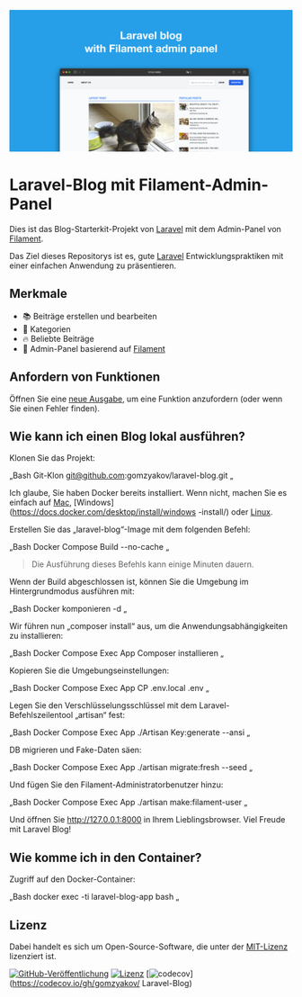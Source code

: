![Laravel-Blog mit Filament-Admin-Panel](./docs/social-preview-en.png)

# Laravel-Blog mit Filament-Admin-Panel

Dies ist das Blog-Starterkit-Projekt von [Laravel](https://laravel.com) mit dem Admin-Panel von [Filament](https://filamentphp.com).

Das Ziel dieses Repositorys ist es, gute [Laravel](https://laravel.com) Entwicklungspraktiken mit einer einfachen Anwendung zu präsentieren.

## Merkmale

- 📚 Beiträge erstellen und bearbeiten
- 🥑 Kategorien
- :fire: Beliebte Beiträge
- :hatched_chick: Admin-Panel basierend auf [Filament](https://filamentphp.com)

## Anfordern von Funktionen

Öffnen Sie eine [neue Ausgabe](https://github.com/gomzyakov/laravel-blog/issues/new), um eine Funktion anzufordern (oder wenn Sie einen Fehler finden).

## Wie kann ich einen Blog lokal ausführen?

Klonen Sie das Projekt:

„Bash
Git-Klon git@github.com:gomzyakov/laravel-blog.git
„

Ich glaube, Sie haben Docker bereits installiert. Wenn nicht, machen Sie es einfach auf [Mac](https://docs.docker.com/desktop/install/mac-install/), [Windows](https://docs.docker.com/desktop/install/windows -install/) oder [Linux](https://docs.docker.com/desktop/install/linux-install/).

Erstellen Sie das „laravel-blog“-Image mit dem folgenden Befehl:

„Bash
Docker Compose Build --no-cache
„

>Die Ausführung dieses Befehls kann einige Minuten dauern.

Wenn der Build abgeschlossen ist, können Sie die Umgebung im Hintergrundmodus ausführen mit:

„Bash
Docker komponieren -d
„

Wir führen nun „composer install“ aus, um die Anwendungsabhängigkeiten zu installieren:

„Bash
Docker Compose Exec App Composer installieren
„

Kopieren Sie die Umgebungseinstellungen:

„Bash
Docker Compose Exec App CP .env.local .env
„

Legen Sie den Verschlüsselungsschlüssel mit dem Laravel-Befehlszeilentool „artisan“ fest:

„Bash
Docker Compose Exec App ./Artisan Key:generate --ansi
„

DB migrieren und Fake-Daten säen:

„Bash
Docker Compose Exec App ./artisan migrate:fresh --seed
„

Und fügen Sie den Filament-Administratorbenutzer hinzu:

„Bash
Docker Compose Exec App ./artisan make:filament-user
„

Und öffnen Sie http://127.0.0.1:8000 in Ihrem Lieblingsbrowser. Viel Freude mit Laravel Blog!

## Wie komme ich in den Container?

Zugriff auf den Docker-Container:

„Bash
docker exec -ti laravel-blog-app bash
„

## Lizenz

Dabei handelt es sich um Open-Source-Software, die unter der [MIT-Lizenz](https://github.com/gomzyakov/php-code-style/blob/main/LICENSE) lizenziert ist.


[![GitHub-Veröffentlichung](https://img.shields.io/github/release/gomzyakov/laravel-blog.svg)](https://github.com/gomzyakov/laravel-blog/releases/latest)
[![Lizenz](https://img.shields.io/badge/License-MIT-green.svg)](https://github.com/gomzyakov/laravel-blog/blob/development/LICENSE)
[![codecov](https://codecov.io/gh/gomzyakov/laravel-blog/branch/main/graph/badge.svg?token=4CYTVMVUYV)](https://codecov.io/gh/gomzyakov/ Laravel-Blog)